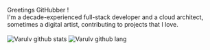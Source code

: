 Greetings GitHubber !  <br/>
I'm a decade-experienced full-stack developer and a cloud architect, sometimes a digital artist, contributing to projects that I love.<br/><br>
![Varulv github stats](https://anasgamrani.vercel.app/api?username=Varulv1997&theme=synthwave&show_icons=true)
![Varulv github lang](https://anasgamrani.vercel.app/api/top-langs/?username=Varulv1997&hide=php,css&langs_count=10&layout=compact&theme=synthwave)
